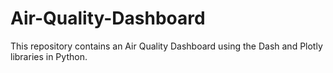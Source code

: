 # Air-Quality-Dashboard
This repository contains an Air Quality Dashboard using the Dash and Plotly libraries in Python.
